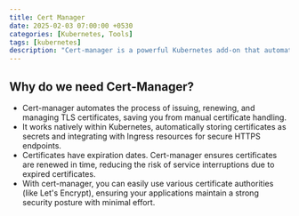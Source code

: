 ```yaml
---
title: Cert Manager
date: 2025-02-03 07:00:00 +0530
categories: [Kubernetes, Tools]
tags: [kubernetes]
description: "Cert-manager is a powerful Kubernetes add-on that automates the issuance and renewal of TLS certificates. In this hands-on guide, you'll learn how to install cert-manager, configure it to work with a certificate authority like Let's Encrypt, and integrate it with your Kubernetes workloads."
---
```


## Why do we need Cert-Manager?
- Cert-manager automates the process of issuing, renewing, and managing TLS certificates, saving you from manual certificate handling.
- It works natively within Kubernetes, automatically storing certificates as secrets and integrating with Ingress resources for secure HTTPS endpoints.
- Certificates have expiration dates. Cert-manager ensures certificates are renewed in time, reducing the risk of service interruptions due to expired certificates.
- With cert-manager, you can easily use various certificate authorities (like Let's Encrypt), ensuring your applications maintain a strong security posture with minimal effort.

